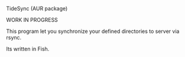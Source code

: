 TideSync (AUR package)

WORK IN PROGRESS

This program let you synchronize your defined directories to server via rsync.

Its written in Fish.
